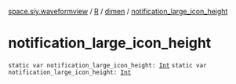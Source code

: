 [space.siy.waveformview](../../index.md) / [R](../index.md) / [dimen](index.md) / [notification_large_icon_height](./notification_large_icon_height.md)

# notification_large_icon_height

`static var notification_large_icon_height: `[`Int`](https://kotlinlang.org/api/latest/jvm/stdlib/kotlin/-int/index.html)
`static var notification_large_icon_height: `[`Int`](https://kotlinlang.org/api/latest/jvm/stdlib/kotlin/-int/index.html)